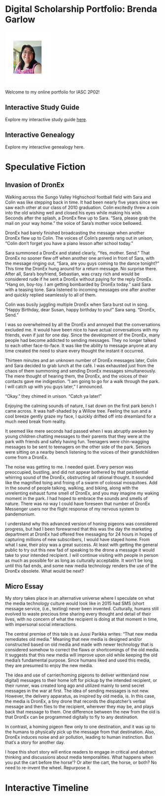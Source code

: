 # Digital Scholarship Portfolio: Brenda Garlow

![](https://github.com/bg14ff/IASC-2P02/blob/main/my%20pic.png)

Welcome to my online portfolio for IASC 2P02!

## Interactive Study Guide

Explore my interactive study guide [here](2P02InteractiveStudyGuide.html).

## Interactive Genealogy

Explore my interactive genealogy here.

# Speculative Fiction

## Invasion of DronEx

Walking across the Sungo Valley Highschool football field with Sara and Colin was like stepping back in time. It had been nearly five years since we saw each other at our class of 2010 graduation.  Colin excitedly threw a coin into the old wishing well and closed his eyes while making his wish. Seconds after the splash, a DronEx flew up to Sara. “Sara, please grab the mail on your way home.” the voice of Sara’s mother voice bellowed.

DronEx had barely finished broadcasting the message when another DronEx flew up to Colin. The voices of Colin’s parents rang out in unison, “Colin don’t forget you have a piano lesson after school today.” 

Sara summoned a DronEx and stated clearly, “Yes, mother. Send.” 
That DronEx no sooner flew off when another one arrived in front of Sara, with the message ringing out, “Sara, are you guys coming to the dance tonight?” This time the DronEx hung around for a return message. No surprise there. After all, Sara’s boyfriend, Sebastian, was crazy rich and would be considered rude if he sent a DronEx without paying for the reply DronEx. “Hang on, boy-toy. I am getting bombarded by DronEx today.” said Sara with a teasing tone. Sara listened to incoming messages one after another and quickly replied seamlessly to all of them.

Colin was busily juggling multiple DronEx when Sara burst out in song. “Happy Birthday, dear Susan, happy birthday to you!” Sara sang. “DronEx, Send.” 

I was so overwhelmed by all the DronEx and annoyed that the conversations excluded me. It would have been nice to have actual conversations with my friends, even if just for one day. Since the development of the DronEx, many people had become addicted to sending messages. They no longer talked to each other face-to-face. It was like the ability to message anyone at any time created the need to share every thought the instant it occurred. 

Thirteen minutes and an unknown number of DronEx messages later, Colin and Sara decided to grab lunch at the café. I was exhausted just from the chaos of them summoning and sending DronEx messages simultaneously. The mere thought of hearing them, the DronEx, and the voices of their contacts gave me indigestion. 
“I am going to go for a walk through the park. I will catch up with you guys later,” I announced. 

“Okay.” they chimed in unison. “Catch ya later!”

Enjoying the calming sounds of nature, I sat down on the first park bench I came across. It was half-shaded by a Willow tree. Feeling the sun and a cool breeze gently graze my face, I quickly drifted off into dreamland for a much need break from reality. 

It seemed like mere seconds had passed when I was abruptly awoken by young children chatting messages to their parents that they were at the park with friends and safely having fun. Teenagers were chin-wagging messages to be sent to teenagers on the other side of the park. Seniors were sitting on a nearby bench listening to the voices of their grandchildren come from a DronEx.

The noise was getting to me. I needed quiet. Every person was preoccupied, bustling, and did not appear bothered by that pestilential whirring sound of the DronEx, obstructing all rational thought. It sounded like the magnified toing and froing of a swarm of colossal mosquitoes. Add in the sound of people talking, walking, and biking, along with the unrelenting exhaust fume smell of DronEx, and you may imagine my waking moment in the park. I had hoped to embrace the sounds and smells of nature. There was no way I could have foreseen that number of DronEx Messenger users nor the flight response of my nervous system to pandemonium.

I understand why this advanced version of honing pigeons was considered progress, but had I been forewarned that this was the day the marketing department at DronEx had offered free messaging for 24 hours in hopes of capturing millions of new subscribers, I would have stayed home. From what I saw, their ploy was a great success. At least with getting the general public to try out this new fad of speaking to the drone a message it would take to your intended recipient. I will continue visiting with people in person as much as possible for as long as culturally acceptable. It won’t be long until this fad ends, and some new media technology renders the use of the DronEx obsolete. What would be next? 



## Micro Essay

My story takes place in an alternative universe where I speculate on what the media technology culture would look like in 2015 had SMS (short message service, (i.e., texting) never been invented. Culturally, humans still evolved to waste precious time sharing every thought and detail of their lives, with no concern of what the recipient is doing at that moment in time, with impersonal social interactions.

The central premise of this tale is as Jussi Parikka writes: “That new media remediates old media.” Meaning that new media is designed and/or constructed based on old media and made with newer technology that is considered somehow to correct the flaws or shortcomings of the old media. It suggests that this new media will improve upon old while keeping the old media’s fundamental purpose.  Since humans liked and used this media, they are presumed to enjoy the new media.

The idea and use of carrier/homing pigeons to deliver written(and now digital) messages to their home loft for pickup by the intended recipient, or their runner, was created long ago and utilized mainly to send secret messages in the war at first. The idea of sending messages is not new. However, the delivery apparatus, as inspired by old media, is. In this case, the media is DronEx, a tiny drone that records the dispatcher’s verbal message and then flies to the recipient, wherever they may be, and plays back that message to them. One difference between the new from the old is that DronEx can be programmed digitally to fly to any destination.

In contrast, a homing pigeon flew only to one destination, and it was up to the humans to physically pick up the message from that destination. Also, DronEx induces noise and air pollution, leading to human instinction. But that’s a story for another day.  

I hope this short story will entice readers to engage in critical and abstract thinking and discussions about media temporalities. What happens when you put the cart before the horse’? Or alter the cart, the horse, or both? No need to re-invent the wheel. Repurpose it.


# Interactive Timeline

